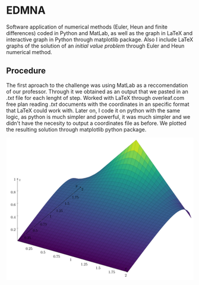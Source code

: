 # EDMNA
Software application of numerical methods (Euler, Heun and finite differences) coded in Python and MatLab, as well as the graph in LaTeX and interactive graph in Python through matplotlib package.
Also I include LaTeX graphs of the solution of an _initial value problem_ through Euler and Heun numerical method.

## Procedure
The first aproach to the challenge was using MatLab as a reccomendation of our professor. Through it we obtained as an output that we pasted in an _.txt_ file for each lenght of step.
Worked with LaTeX through overleaf.com free plan reading _.txt_ documents with the coordinates in an specific format that LaTeX could work with.
Later on, I code it on python with the same logic, as python is much simpler and powerful, it was much simpler and we didn't have the necesity to output a coordinates file as before. We plotted the resulting solution through matplotlib python package.

![Alt text](images/EDMNA_PVI_32.png)
